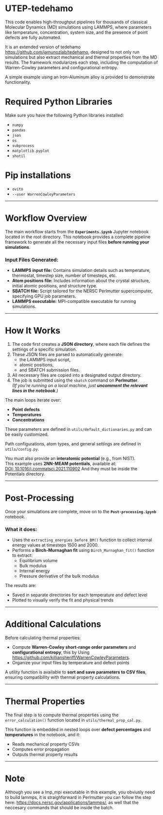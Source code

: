 # UTEP-tedehamo
This code enables high-throughput pipelines for thousands of classical Molecular Dynamics (MD) simulations using LAMMPS, where parameters like temperature, concentration, system size, and the presence of point defects are fully automated.

It is an extended version of tedehamo https://github.com/jamunozlab/tedehamo, designed to not only run simulations but also extract mechanical and thermal properties from the MD results. The framework modularizes each step, including the computation of Warren-Cowley parameters and configurational entropy.

A simple example using an Iron-Aluminum alloy is provided to demonstrate functionality.

# Required Python Libraries

Make sure you have the following Python libraries installed:

- `numpy`
- `pandas`
- `json`
- `os`
- `subprocess`
- `matplotlib.pyplot`
- `shutil`

# Pip installations

- `ovito`
- `--user WarrenCowleyParameters`

---

# Workflow Overview

The main workflow starts from the **`Experiments.ipynb`** Jupyter notebook located in the root directory. This notebook provides a complete pipeline framework to generate all the necessary input files **before running your simulations**.

### Input Files Generated:

- **LAMMPS input file:** Contains simulation details such as temperature, thermostat, timestep size, number of timesteps, etc.
- **Atom positions file:** Includes information about the crystal structure, initial atomic positions, and structure type.
- **SBATCH file:** Script tailored for the NERSC Perlmutter supercomputer, specifying GPU job parameters.
- **LAMMPS executable:** MPI-compatible executable for running simulations.

---

# How It Works

1. The code first creates a **JSON directory**, where each file defines the settings of a specific simulation.
2. These JSON files are parsed to automatically generate:
   - the LAMMPS input script,
   - atomic positions,
   - and SBATCH submission files.
3. All necessary files are copied into a designated output directory.
4. The job is submitted using the `sbatch` command on **Perlmutter**.  
   *(If you're running on a local machine, just **uncomment the relevant lines in the notebook**.)*

The main loops iterate over:
- **Point defects**
- **Temperatures**
- **Concentrations**

These parameters are defined in `utils/default_dictionaries.py` and can be easily customized.

Path configurations, atom types, and general settings are defined in `utils/config.py`.

You must also provide an **interatomic potential** (e.g., from NIST).  
This example uses **2NN-MEAM potentials**, available at:  
 [DOI: 10.1016/j.commatsci.2021.110902](https://doi.org/10.1016/j.commatsci.2021.110902)
And they must be inside the Potentials directory.

---

# Post-Processing

Once your simulations are complete, move on to the **`Post-processing.ipynb`** notebook.

### What it does:
- Uses the `extracting_energies_before_BM()` function to collect internal energy values at timesteps 1500 and 2000.
- Performs a **Birch-Murnaghan fit** using `Birch_Murnaghan_fit()` function to extract:
  - Equilibrium volume
  - Bulk modulus
  - Internal energy
  - Pressure derivative of the bulk modulus

The results are:
- Saved in separate directories for each temperature and defect level
- Plotted to visually verify the fit and physical trends

---

# Additional Calculations

Before calculating thermal properties:
- Compute **Warren-Cowley short-range order parameters** and **configurational entropy**, this by Using https://github.com/killiansheriff/WarrenCowleyParameters.
- Organize your input files by temperature and defect points

A utility function is available to **sort and save parameters to CSV files**, ensuring compatibility with thermal property calculations.

---

# Thermal Properties

The final step is to compute thermal properties using the `error_calculation()` function located in `utils/thermal_prop_cal.py`.

This function is embedded in nested loops over **defect percentages** and **temperatures** in the notebook, and it:
- Reads mechanical property CSVs
- Computes error propagation
- Outputs thermal property results

---


# Note 
Although you see a lmp_mpi executable in this example, you obviusly need to build lammps, it is straighforward in Perlmutter you can follow the step here: https://docs.nersc.gov/applications/lammps/, as well that the neccesary commands that should be inside the batch.
